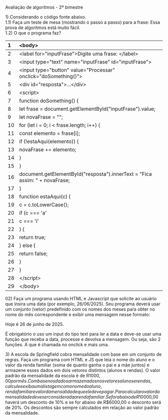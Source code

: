Avaliação de algoritmos \- 2º bimestre 

1\) Considerando o código fonte abaixo.  
1.1) Faça um teste de mesa (mostrando o passo a passo) para a frase: Essa prova de algoritmos está muito fácil.  
1.2) O que o programa faz?

| 1 | \<body\> |
| :---- | :---- |
| 2 |    \<label for="inputFrase"\>Digite uma frase: \</label\> |
| 3 |    \<input type="text" name="inputFrase" id="inputFrase"\> |
| 4 |    \<input type="button" value="Processar" onclick="doSomething()"\> |
| 5 |    \<div id="resposta"\>...\</div\> |
| 6 |    \<script\> |
| 7 |        function doSomething() { |
| 8 |            let frase \= document.getElementById("inputFrase").value; |
| 9 |            let novaFrase \= ""; |
| 10 |            for (let i \= 0; i \< frase.length; i++) { |
| 11 |                const elemento \= frase\[i\]; |
| 12 |                if (\!estaAqui(elemento)) { |
| 13 |                    novaFrase \+= elemento; |
| 14 |                } |
| 15 |            } |
| 16 |            document.getElementById("resposta").innerText \= "Fica assim: " \+ novaFrase; |
| 17 |        } |
| 18 |        function estaAqui(c) { |
| 19 |            c \= c.toLowerCase(); |
| 20 |            if (c \=== 'a' || c \=== 'á' || c \=== 'à' || c \=== 'â' || c \=== 'ã' || c \=== 'e' || c \=== 'é' || c \=== 'ê' || |
| 21 |                c \=== 'i' || c \=== 'í' || c \=== 'o' || c \=== 'ó' || c \=== 'õ' || c \=== 'ô' || c \=== 'u' || c \=== 'ú' |
| 22 |            ) { |
| 23 |                return true; |
| 24 |            } else { |
| 25 |                return false; |
| 26 |            } |
| 27 |        }  |
| 28 |    \</script\> |
| 29 | \</body\> |

02\) Faça um programa usando HTML e Javascript que solicite ao usuário que insira uma data (por exemplo, 26/06/2025). Seu programa deverá usar um conjunto (vetor) predefinido com os nomes dos meses para obter no nome do mês correspondente e exibir uma mensagem nesse formato: 

Hoje é 26 de junho de 2025\.

É obrigatório o uso um input do tipo text para ler a data e deve-se usar uma função que receba a data, processe e devolva a mensagem. Ou seja, são 2 funções. A que é chamada no onclick e mais uma.

3\) A escola de Springfield cobra mensalidade com base em um conjunto de regras. Faça um programa com HTML e JS que leia o nome do aluno e o valor da renda familiar (soma de quanto ganha o pai e a mãe juntos) e armazene esses dados em dois vetores distintos (alunos e rendas). O valor padrão da mensalidade da escola é de R$1000,00 por mês. Com base nos dados armazenados nos vetores alunos e rendas, calcule e exiba uma listagem com o nome do aluno, renda familiar e valor da mensalidade que ele deve pagar. Para calcular o valor da mensalidade deve ser considerada a renda familiar. Se for abaixo de R$10000,00 haverá um desconto de 10% e se for abaixo de R$6000,00 o desconto será de 20%. Os descontos são sempre calculados em relação ao valor padrão da mensalidade.  
